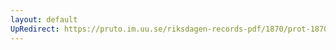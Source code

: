 ```yaml
---
layout: default
UpRedirect: https://pruto.im.uu.se/riksdagen-records-pdf/1870/prot-1870--fk--423.pdf
---
```

